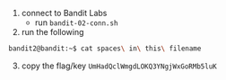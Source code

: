 1. connect to Bandit Labs
    * run `bandit-02-conn.sh`
2. run the following    
```bash
bandit2@bandit:~$ cat spaces\ in\ this\ filename
```
3. copy the flag/key `UmHadQclWmgdLOKQ3YNgjWxGoRMb5luK`

